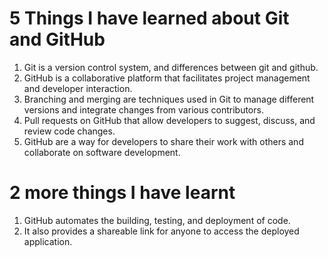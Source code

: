 # 5 Things I have learned about Git and GitHub
1. Git is a version control system, and differences between git and github.
2. GitHub is a collaborative platform that facilitates project management and developer interaction.
3. Branching and merging are techniques used in Git to manage different versions and integrate changes from various contributors. 
4. Pull requests on GitHub that allow developers to suggest, discuss, and review code changes.
5. GitHub are a way for developers to share their work with others and collaborate on software development.


# 2 more things I have learnt
1. GitHub automates the building, testing, and deployment of code.
2. It also provides a shareable link for anyone to access the deployed application.